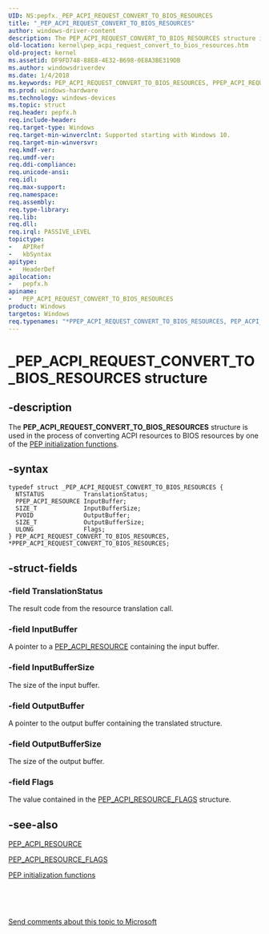 ```yaml
---
UID: NS:pepfx._PEP_ACPI_REQUEST_CONVERT_TO_BIOS_RESOURCES
title: "_PEP_ACPI_REQUEST_CONVERT_TO_BIOS_RESOURCES"
author: windows-driver-content
description: The PEP_ACPI_REQUEST_CONVERT_TO_BIOS_RESOURCES structure is used in the process of converting ACPI resources to BIOS resources by one of the PEP initialization functions.
old-location: kernel\pep_acpi_request_convert_to_bios_resources.htm
old-project: kernel
ms.assetid: DF9FD748-88E8-4E32-B698-0E8A3BE319DB
ms.author: windowsdriverdev
ms.date: 1/4/2018
ms.keywords: PEP_ACPI_REQUEST_CONVERT_TO_BIOS_RESOURCES, PPEP_ACPI_REQUEST_CONVERT_TO_BIOS_RESOURCES, PPEP_ACPI_REQUEST_CONVERT_TO_BIOS_RESOURCES structure pointer [Kernel-Mode Driver Architecture], PEP_ACPI_REQUEST_CONVERT_TO_BIOS_RESOURCES structure [Kernel-Mode Driver Architecture], _PEP_ACPI_REQUEST_CONVERT_TO_BIOS_RESOURCES, pepfx/PEP_ACPI_REQUEST_CONVERT_TO_BIOS_RESOURCES, kernel.pep_acpi_request_convert_to_bios_resources, pepfx/PPEP_ACPI_REQUEST_CONVERT_TO_BIOS_RESOURCES, *PPEP_ACPI_REQUEST_CONVERT_TO_BIOS_RESOURCES
ms.prod: windows-hardware
ms.technology: windows-devices
ms.topic: struct
req.header: pepfx.h
req.include-header: 
req.target-type: Windows
req.target-min-winverclnt: Supported starting with Windows 10.
req.target-min-winversvr: 
req.kmdf-ver: 
req.umdf-ver: 
req.ddi-compliance: 
req.unicode-ansi: 
req.idl: 
req.max-support: 
req.namespace: 
req.assembly: 
req.type-library: 
req.lib: 
req.dll: 
req.irql: PASSIVE_LEVEL
topictype:
-	APIRef
-	kbSyntax
apitype:
-	HeaderDef
apilocation:
-	pepfx.h
apiname:
-	PEP_ACPI_REQUEST_CONVERT_TO_BIOS_RESOURCES
product: Windows
targetos: Windows
req.typenames: "*PPEP_ACPI_REQUEST_CONVERT_TO_BIOS_RESOURCES, PEP_ACPI_REQUEST_CONVERT_TO_BIOS_RESOURCES"
---
```


# _PEP_ACPI_REQUEST_CONVERT_TO_BIOS_RESOURCES structure


## -description


The <b>PEP_ACPI_REQUEST_CONVERT_TO_BIOS_RESOURCES</b> structure is used in the process of converting ACPI resources to BIOS resources by one of the <a href="https://msdn.microsoft.com/1FBF406C-22C7-4D46-840C-9966C3515B63">PEP initialization functions</a>.


## -syntax


````
typedef struct _PEP_ACPI_REQUEST_CONVERT_TO_BIOS_RESOURCES {
  NTSTATUS           TranslationStatus;
  PPEP_ACPI_RESOURCE InputBuffer;
  SIZE_T             InputBufferSize;
  PVOID              OutputBuffer;
  SIZE_T             OutputBufferSize;
  ULONG              Flags;
} PEP_ACPI_REQUEST_CONVERT_TO_BIOS_RESOURCES, *PPEP_ACPI_REQUEST_CONVERT_TO_BIOS_RESOURCES;
````


## -struct-fields




### -field TranslationStatus

The result code from the resource translation call.


### -field InputBuffer

A pointer to a <a href="..\pepfx\ns-pepfx-_pep_acpi_resource.md">PEP_ACPI_RESOURCE</a> containing the input buffer.


### -field InputBufferSize

The size of the input buffer.


### -field OutputBuffer

A pointer to the output buffer containing the translated structure.


### -field OutputBufferSize

The size of the output buffer.


### -field Flags

The value contained in the <a href="..\pepfx\ns-pepfx-_pep_acpi_resource_flags.md">PEP_ACPI_RESOURCE_FLAGS</a> structure.


## -see-also

<a href="..\pepfx\ns-pepfx-_pep_acpi_resource.md">PEP_ACPI_RESOURCE</a>



<a href="..\pepfx\ns-pepfx-_pep_acpi_resource_flags.md">PEP_ACPI_RESOURCE_FLAGS</a>



<a href="https://msdn.microsoft.com/1FBF406C-22C7-4D46-840C-9966C3515B63">PEP initialization functions</a>



 

 

<a href="mailto:wsddocfb@microsoft.com?subject=Documentation%20feedback [kernel\kernel]:%20PEP_ACPI_REQUEST_CONVERT_TO_BIOS_RESOURCES structure%20 RELEASE:%20(1/4/2018)&amp;body=%0A%0APRIVACY STATEMENT%0A%0AWe use your feedback to improve the documentation. We don't use your email address for any other purpose, and we'll remove your email address from our system after the issue that you're reporting is fixed. While we're working to fix this issue, we might send you an email message to ask for more info. Later, we might also send you an email message to let you know that we've addressed your feedback.%0A%0AFor more info about Microsoft's privacy policy, see http://privacy.microsoft.com/en-us/default.aspx." title="Send comments about this topic to Microsoft">Send comments about this topic to Microsoft</a>

